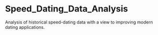 # Speed_Dating_Data_Analysis
Analysis of historical speed-dating data with a view to improving modern dating applications.
